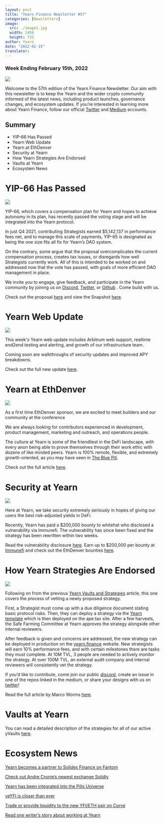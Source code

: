 ```yaml
---
layout: post
title: "Yearn Finance Newsletter #57"
categories: [Newsletters]
image:
  src: ./image1.jpg
  width: 1456
  height: 733
author: Yearn
date: "2022-02-15"
translator:
---
```

### Week Ending February 15th, 2022

![](./image1.jpg?w=1456&h=733)

Welcome to the 57th edition of the Yearn Finance Newsletter. Our aim with this newsletter is to keep the Yearn and the wider crypto community informed of the latest news, including product launches, governance changes, and ecosystem updates. If you’re interested in learning more about Yearn Finance, follow our official [Twitter](https://twitter.com/iearnfinance) and [Medium](https://medium.com/iearn) accounts.

## Summary

- YIP-66 Has Passed
- Yearn Web Update
- Yearn at EthDenver
- Security at Yearn
- How Yearn Strategies Are Endorsed
- Vaults at Yearn
- Ecosystem News

# YIP-66 Has Passed

![](./image2.jpg?w=200&h=200)

YIP-66, which covers a compensation plan for Yearn and hopes to achieve autonomy in its plan, has recently passed the voting stage and will be integrated into the Yearn protocol.

In just Q4 2021, contributing Strategists earned $5,142,137 in performance fees net, and to manage this scale of payments, YIP-65 is designated as being the one size fits all fix for Yearn’s DAO system.

On the contrary, some argue that the proposal overcomplicates the current compensation process, creates tax issues, or disregards how well Strategists currently work. All of this is intended to be worked on and addressed now that the vote has passed, with goals of more efficient DAO management in place.

We invite you to engage, give feedback, and participate in the Yearn community by joining us on [Discord](https://discord.gg/8rF374XkXy), [Twitter](http://twitter.com/iearnfinance), or [Github](http://github.com/yearn) . Come build with us.

Check out the proposal [here](https://gov.yearn.finance/t/proposal-streamlining-contributor-compensation/12247) and view the Snapshot [here](https://snapshot.org/#/ybaby.eth/proposal/0x804d3765e70d6e4f0f0a225222dadd396cd328595d5fd097b732b36fdf8e6af6).

# Yearn Web Update

![](./image3.jpg?w=450&h=367)

This week's Yearn web update includes Arbitrum web support, realtime end2end testing and alerting, and growth of our infrastructure team.

Coming soon are walkthroughs of security updates and improved APY breakdowns.

Check out the full new update [here](https://yearnweb.substack.com/p/yearn-web-engineering-update-160?r=2y79e&utm_campaign=post&utm_medium=web).

# Yearn at EthDenver

![](./image4.jpg?w=1328&h=654)

As a first time EthDenver sponsor, we are excited to meet builders and our community at the conference

We are always looking for contributors experienced in development, product management, marketing and outreach, and operations people.

The culture at Yearn is some of the friendliest in the DeFi landscape, with every anon being able to prove themselves through their work ethic with dozens of like minded peers. Yearn is 100% remote, flexible, and extremely growth-oriented, as you may have seen in [The Blue Pill](https://thebluepill.eth.limo/).

Check out the full article [here](https://medium.com/iearn/yearn-finance-will-be-at-ethdenver-we-are-looking-for-people-to-join-our-team-83ed3aa20269).

# Security at Yearn

![](./image5.jpg?w=945&h=408)

Here at Yearn, we take security extremely seriously in hopes of giving our users the best risk-adjusted yields in DeFi.

Recently, Yearn has paid a $200,000 bounty to whitehat who disclosed a vulnerability via Immunefi. The vulnerability has since been fixed and the strategy has been rewritten within two weeks.

Read the vulnerability disclosure [here](https://github.com/yearn/yearn-security/blob/master/disclosures/2022-01-30.md). Earn up to $200,000 per bounty at [Immunefi](https://immunefi.com/bounty/yearnfinance/) and check out the EthDenver bounties [here](https://www.ethdenver.com/bounties/yearn-finance).

# How Yearn Strategies Are Endorsed

![](./image6.jpg?w=1400&h=707)

Following on from the previous [Yearn Vaults and Strategies](https://medium.com/iearn/yearn-finance-explained-what-are-vaults-and-strategies-96970560432) article, this one covers the process of vetting a newly proposed strategy.

First, a Strategist must come up with a due diligence document stating basic protocol risks. Then, they can deploy a strategy via the [Yearn template](https://github.com/yearn/brownie-strategy-mix) which is then deployed on the ape.tax site. After a few harvests, the Safe Farming Committee at Yearn approves the strategy alongside other internal reviewers.

After feedback is given and concerns are addressed, the new strategy can be deployed in production on the [yearn.finance](http://yearn.finance/) website. New strategists will earn 10% performance fees, and with certain milestones there are tasks they must complete. At 10M TVL, 3 people are needed to actively monitor the strategy. At over 100M TVL, an external audit company and internal reviewers will consistently vet the strategy.

If you’d like to contribute, come join our public [discord](https://discord.com/invite/8rF374XkXy), create an issue in one of the repos linked in the medium, or share your designs with us on [twitter](https://twitter.com/iearnfinance)!

Read the full article by Marco Worms [here](https://medium.com/iearn/how-new-yearn-vault-strategies-are-endorsed-8c0e0870790d).

# Vaults at Yearn

You can read a detailed description of the strategies for all of our active yVaults [here](https://medium.com/yearn-state-of-the-vaults/the-vaults-at-yearn-9237905ffed3).

# Ecosystem News

[Yearn becomes a partner to Solidex Finance on Fantom](https://twitter.com/SolidexFantom/status/1489277199559499776)

[Check out Andre Cronje’s newest exchange Solidly](https://twitter.com/solidlyexchange/status/1491650940109217795)

[Yearn has been integrated into the Pills Universe](https://twitter.com/pillheadddd/status/1492199477238710276)

[veYFI is closer than ever](https://twitter.com/cryptouf/status/1492100813279350785)

[Trade or provide liquidity to the new YFI/ETH pair on Curve](https://curve.fi/factory-crypto/8)

[Read one writer’s story about working at Yearn](https://twitter.com/MarcoWorms/status/1490923070705442819)
